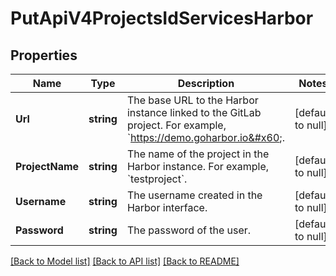 # PutApiV4ProjectsIdServicesHarbor

## Properties
Name | Type | Description | Notes
------------ | ------------- | ------------- | -------------
**Url** | **string** | The base URL to the Harbor instance linked to the GitLab project. For example, &#x60;https://demo.goharbor.io&#x60;. | [default to null]
**ProjectName** | **string** | The name of the project in the Harbor instance. For example, &#x60;testproject&#x60;. | [default to null]
**Username** | **string** | The username created in the Harbor interface. | [default to null]
**Password** | **string** | The password of the user. | [default to null]

[[Back to Model list]](../README.md#documentation-for-models) [[Back to API list]](../README.md#documentation-for-api-endpoints) [[Back to README]](../README.md)


